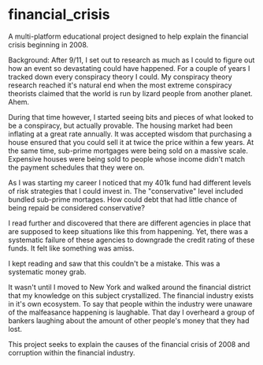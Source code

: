 financial_crisis
================

A multi-platform educational project designed to help explain the financial crisis beginning in 2008.

Background: After 9/11, I set out to research as much as I could to figure out how an event so devastating could have happened. For a couple of years I tracked down every conspiracy theory I could. My conspiracy theory research reached it's natural end when the most extreme conspiracy theorists claimed that the world is run by lizard people from another planet. Ahem.

During that time however, I started seeing bits and pieces of what looked to be a conspiracy, but actually provable. The housing market had been inflating at a great rate annually. It was accepted wisdom that purchasing a house ensured that you could sell it at twice the price within a few years. At the same time, sub-prime mortgages were being sold on a massive scale. Expensive houses were being sold to people whose income didn't match the payment schedules that they were on. 

As I was starting my career I noticed that my 401k fund had different levels of risk strategies that I could invest in. The "conservative" level included bundled sub-prime mortages. How could debt that had little chance of being repaid be considered conservative? 

I read further and discovered that there are different agencies in place that are supposed to keep situations like this from happening. Yet, there was a systematic failure of these agencies to downgrade the credit rating of these funds. It felt like something was amiss.

I kept reading and saw that this couldn't be a mistake. This was a systematic money grab. 

It wasn't until I moved to New York and walked around the financial district that my knowledge on this subject crystallized. The financial industry exists in it's own ecosystem. To say that people within the industry were unaware of the malfeasance happening is laughable. That day I overheard a group of bankers laughing about the amount of other people's money that they had lost. 

This project seeks to explain the causes of the financial crisis of 2008 and corruption within the financial industry. 

